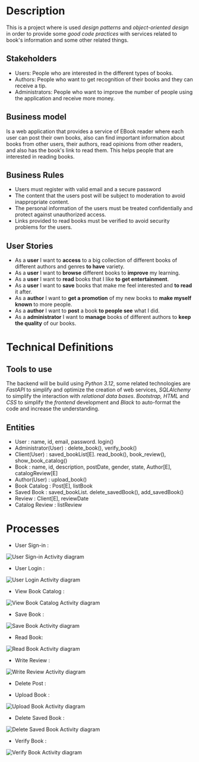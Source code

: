 # Description

This is a project where is used _design patterns_ and _object-oriented design_ in order to provide some _good code practices_ with services related to book's information and some other related things.

## Stakeholders

- Users: People who are interested in the different types of books.
- Authors: People who want to get recognition of their books and they can receive a tip.
- Administrators: People who want to improve the number of people using the application and receive more money.

## Business model

Is a web application that provides a service of EBook reader where each user can post their own books, also can find important information about books from other users, their authors, read opinions from other readers, and also has the book's link to read them. This helps people that are interested in reading books.


## Business Rules

- Users must register with valid email and a secure password
- The content that the users post will be subject to moderation to avoid inappropriate content.
- The personal information of the users must be treated confidentially and protect against unauthorized access.
- Links provided to read books must be verified to avoid security problems for the users.

## User Stories

- As a __user__ I want to __access__ to a big collection of different books of different authors and genres __to have__ variety.
- As a __user__ I want to __browse__ different books to __improve__ my learning.
- As a __user__ I want to __read__ books that I like __to get entertainment__.
- As a __user__ I want to __save__ books that make me feel interested and __to read__ it after.
- As a __author__ I want to __get a promotion__ of my new books to __make myself known__ to more people.
- As a __author__ I want to __post__ a book __to people see__ what I did.
- As a __administrator__ I want to __manage__ books of different authors to __keep the quality__ of our books.

# Technical Definitions

## Tools to use

 The backend will be build using _Python 3.12_, some related technologies are _FastAPI_ to simplify and optimize the creation of web services, _SQLAlchemy_  to simplify the interaction with _relational data bases_. _Bootstrap, HTML_ and _CSS_ to simplify the _frontend_ development and  _Black_ to auto-format the code and increase the understanding.
  
## Entities


- User : name, id, email, password. login()
- Administrator(User) : delete_book(), verify_book()
- Client(User) : saved_bookList[E]. read_book(), book_review(), show_book_catalog()
- Book : name, id, description, postDate, gender, state, Author[E], catalogReview[E]
- Author(User) : upload_book()
- Book Catalog : Post[E], listBook
- Saved Book : saved_bookList. delete_savedBook(), add_savedBook()
- Review : Client[E], reviewDate
- Catalog Review : listReview

# Processes
- User Sign-in :

![User Sign-in Activity diagram](/specifications//images/Sign_in_ActivityDiagram.png)

- User Login :

![User Login Activity diagram](/specifications//images/Login_ActivityDiagram.png)

- View Book Catalog :

![View Book Catalog Activity diagram](/specifications//images/bookCatalog_ActivityDiagram.png)

- Save Book :

![Save Book Activity diagram](/specifications//images/saveBook_ActivityDiagram.png)

- Read Book: 

![Read Book Activity diagram](/specifications//images/readBook_ActivityDiagram.png)

- Write Review :

![Write Review Activity diagram](/specifications//images/writeReview_ActivityDiagram.png)

- Delete Post :



- Upload Book : 

![Upload Book Activity diagram](/specifications//images/uploadBook_ActivityDiagram.png)

- Delete Saved Book :

![Delete Saved Book Activity diagram](/specifications//images/delete_saveBook_ActivityDiagram.png)

- Verify Book : 
   
![Verify Book Activity diagram](/specifications//images/verifyBook_ActivityDiagram.png)

